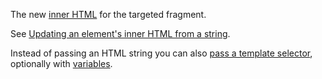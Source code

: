 The new [inner HTML](https://developer.mozilla.org/en-US/docs/Web/API/Element/innerHTML) for the targeted fragment.

See [Updating an element's inner HTML from a string](https://unpoly.com/providing-html#content).

Instead of passing an HTML string you can also [pass a template selector](https://unpoly.com/templates),
optionally with [variables](https://unpoly.com/placeholders#dynamic-templates).